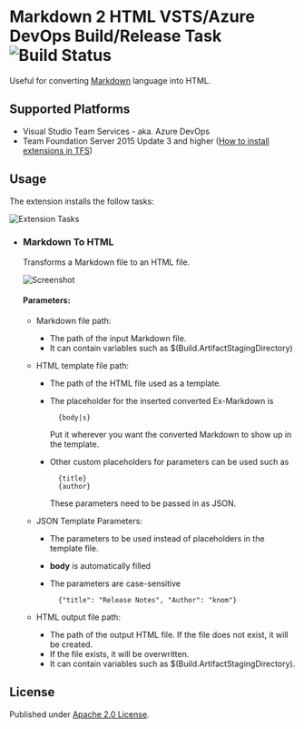 # Markdown 2 HTML VSTS/Azure DevOps Build/Release Task ![Build Status](https://knom-msft.visualstudio.com/_apis/public/build/definitions/9d8fcb7c-6c11-4014-9dc2-7966c94af2b2/8/badge)
Useful for converting [Markdown](https://en.wikipedia.org/wiki/Markdown) language into HTML.

## Supported Platforms ##
* Visual Studio Team Services - aka. Azure DevOps
* Team Foundation Server 2015 Update 3 and higher ([How to install extensions in TFS](https://www.visualstudio.com/en-us/docs/marketplace/get-tfs-extensions))

## Usage ##
The extension installs the follow tasks:

![Extension Tasks](https://raw.githubusercontent.com/knom/vsts-markdown-tasks/master/src/docs/addtask.png "Extension Tasks")

* ### Markdown To HTML
    Transforms a Markdown file to an HTML file.
    
    ![Screenshot](https://raw.githubusercontent.com/knom/vsts-markdown-tasks/master/src/docs/markdown2html.png "Screenshot")
    
    #### Parameters: ####
    * Markdown file path: 
        * The path of the input Markdown file. 
        * It can contain variables such as $(Build.ArtifactStagingDirectory)
    * HTML template file path: 
        * The path of the HTML file used as a template. 
        * The placeholder for the inserted converted Ex-Markdown is 
                
                {body|s}
          Put it wherever you want the converted Markdown to show up in the template.

        * Other custom placeholders for parameters can be used such as

                {title}
                {author}
          These parameters need to be passed in as JSON.

    * JSON Template Parameters: 
        * The parameters to be used instead of placeholders in the template file.
        * **body** is automatically filled 
        * The parameters are case-sensitive

                {"title": "Release Notes", "Author": "knom"}
    * HTML output file path:
        * The path of the output HTML file. If the file does not exist, it will be created. 
        * If the file exists, it will be overwritten.
        * It can contain variables such as $(Build.ArtifactStagingDirectory).

## License ##
Published under [Apache 2.0 License](https://github.com/knom/vsts-markdown-tasks/blob/master/LICENSE).
